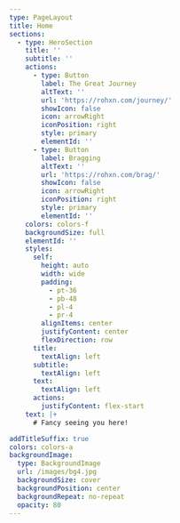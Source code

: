 ```yaml
---
type: PageLayout
title: Home
sections:
  - type: HeroSection
    title: ''
    subtitle: ''
    actions:
      - type: Button
        label: The Great Journey
        altText: ''
        url: 'https://rohxn.com/journey/'
        showIcon: false
        icon: arrowRight
        iconPosition: right
        style: primary
        elementId: ''
      - type: Button
        label: Bragging
        altText: ''
        url: 'https://rohxn.com/brag/'
        showIcon: false
        icon: arrowRight
        iconPosition: right
        style: primary
        elementId: ''
    colors: colors-f
    backgroundSize: full
    elementId: ''
    styles:
      self:
        height: auto
        width: wide
        padding:
          - pt-36
          - pb-48
          - pl-4
          - pr-4
        alignItems: center
        justifyContent: center
        flexDirection: row
      title:
        textAlign: left
      subtitle:
        textAlign: left
      text:
        textAlign: left
      actions:
        justifyContent: flex-start
    text: |+
      # Fancy seeing you here!

addTitleSuffix: true
colors: colors-a
backgroundImage:
  type: BackgroundImage
  url: /images/bg4.jpg
  backgroundSize: cover
  backgroundPosition: center
  backgroundRepeat: no-repeat
  opacity: 80
---
```

